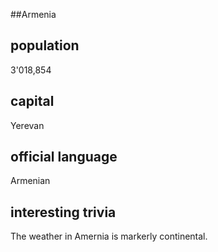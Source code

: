 ##Armenia
## population
3'018,854

## capital
Yerevan
 
## official language
Armenian

## interesting trivia
The weather in Amernia is markerly continental.



